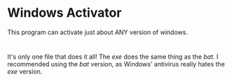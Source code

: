 # Windows Activator
This program can activate just about ANY version of windows.
#
It's only one file that does it all! The *exe* does the same thing as the *bat*. I recommended using the *bat* version, as Windows' antivirus really hates the *exe* version.
